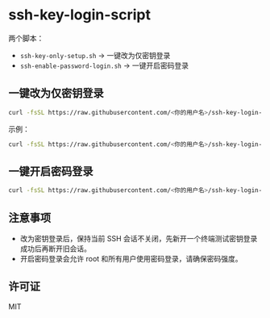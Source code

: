 # ssh-key-login-script

两个脚本：
- `ssh-key-only-setup.sh` → 一键改为仅密钥登录
- `ssh-enable-password-login.sh` → 一键开启密码登录

## 一键改为仅密钥登录
```bash
curl -fsSL https://raw.githubusercontent.com/<你的用户名>/ssh-key-login-script/main/ssh-key-only-setup.sh |       sudo bash -s -- <用户名> "<你的公钥>"
```

示例：
```bash
curl -fsSL https://raw.githubusercontent.com/<你的用户名>/ssh-key-login-script/main/ssh-key-only-setup.sh |       sudo bash -s -- root "ssh-ed25519 AAAAC3NzaC1lZDI1NTE5AAAAIxxxxxx user@pc"
```

## 一键开启密码登录
```bash
curl -fsSL https://raw.githubusercontent.com/<你的用户名>/ssh-key-login-script/main/ssh-enable-password-login.sh | sudo bash
```

## 注意事项
- 改为密钥登录后，保持当前 SSH 会话不关闭，先新开一个终端测试密钥登录成功后再断开旧会话。
- 开启密码登录会允许 root 和所有用户使用密码登录，请确保密码强度。

## 许可证
MIT
